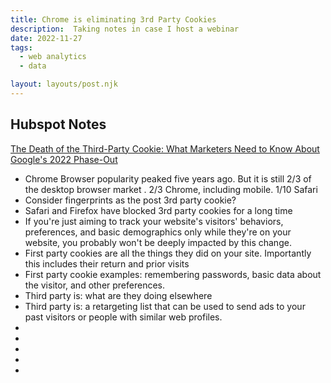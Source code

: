 ```yaml
---
title: Chrome is eliminating 3rd Party Cookies
description:  Taking notes in case I host a webinar
date: 2022-11-27
tags:
  - web analytics
  - data

layout: layouts/post.njk
---
```


## Hubspot Notes
[The Death of the Third-Party Cookie: What Marketers Need to Know About Google's 2022 Phase-Out](https://blog.hubspot.com/marketing/third-party-cookie-phase-out)
* Chrome Browser popularity peaked five years ago.  But it is still 2/3 of the desktop browser market .  2/3 Chrome, including mobile. 1/10 Safari
* Consider fingerprints as the post 3rd party cookie?
* Safari and Firefox have blocked 3rd party cookies for a long time
* If you're just aiming to track your website's visitors' behaviors, preferences, and basic demographics only while they're on your website, you probably won't be deeply impacted by this change.
* First party cookies are all the things they did on your site. Importantly this includes their return and prior visits
* First party cookie examples: remembering passwords, basic data about the visitor, and other preferences.
* Third party is: what are they doing elsewhere
* Third party is: a retargeting list that can be used to send ads to your past visitors or people with similar web profiles.
* 
* 
* 
* 
* 